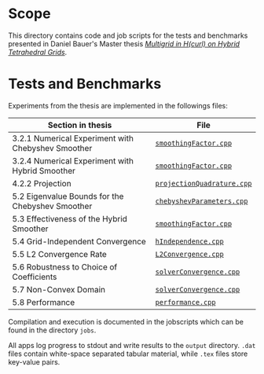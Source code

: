 # Scope

This directory contains code and job scripts for the tests and benchmarks presented in Daniel Bauer's Master thesis [*Multigrid in H(curl) on Hybrid Tetrahedral Grids*](https://www10.cs.fau.de/publications/theses/2023/Master_BauerDaniel.pdf).

# Tests and Benchmarks

Experiments from the thesis are implemented in the followings files:

| Section in thesis                                  | File                                                   |
|----------------------------------------------------|--------------------------------------------------------|
| 3.2.1 Numerical Experiment with Chebyshev Smoother | [`smoothingFactor.cpp`](smoothingFactor.cpp)           |
| 3.2.4 Numerical Experiment with Hybrid Smoother    | [`smoothingFactor.cpp`](smoothingFactor.cpp)           |
| 4.2.2 Projection                                   | [`projectionQuadrature.cpp`](projectionQuadrature.cpp) |
| 5.2 Eigenvalue Bounds for the Chebyshev Smoother   | [`chebyshevParameters.cpp`](chebyshevParameters.cpp)   |
| 5.3 Effectiveness of the Hybrid Smoother           | [`smoothingFactor.cpp`](smoothingFactor.cpp)           |
| 5.4 Grid-Independent Convergence                   | [`hIndependence.cpp`](hIndependence.cpp)               |
| 5.5 L2 Convergence Rate                            | [`L2Convergence.cpp`](L2Convergence.cpp)               |
| 5.6 Robustness to Choice of Coefficients           | [`solverConvergence.cpp`](solverConvergence.cpp)       |
| 5.7 Non-Convex Domain                              | [`solverConvergence.cpp`](solverConvergence.cpp)       |
| 5.8 Performance                                    | [`performance.cpp`](performance.cpp)                   |

Compilation and execution is documented in the jobscripts which can be found in the directory `jobs`.

All apps log progress to stdout and write results to the `output` directory.
`.dat` files contain white-space separated tabular material, while `.tex` files store key-value pairs.
